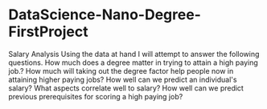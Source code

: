 # DataScience-Nano-Degree-FirstProject

Salary Analysis
Using the data at hand I will attempt to answer the following questions.
How much does a degree matter in trying to attain a high paying job.? How much will taking out the degree factor help people now in attaining higher paying jobs?
How well can we predict an individual's salary? What aspects correlate well to salary?
How well can we predict previous prerequisites for scoring a high paying job?

